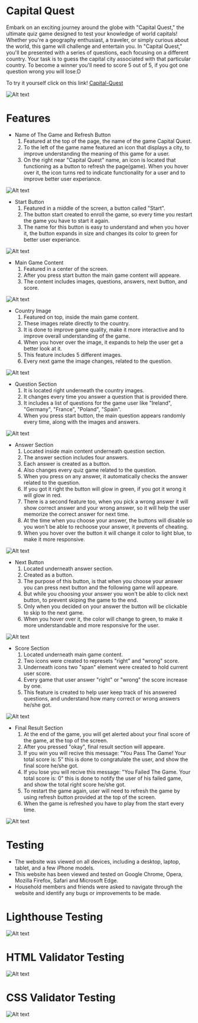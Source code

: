 # Capital Quest

Embark on an exciting journey around the globe with "Capital Quest," the ultimate quiz game designed to test your knowledge of world capitals! Whether you're a geography enthusiast, a traveler, or simply curious about the world, this game will challenge and entertain you.
In "Capital Quest," you'll be presented with a series of questions, each focusing on a different country. Your task is to guess the capital city associated with that particular country. To become a winner you'll need to score 5 out of 5, if you got one question wrong you will lose:D

To try it yourself click on this link! [Capital-Quest](https://vitalii-chepurnyi.github.io/quiz-game-capital/)


![Alt text](assets/images/capital-quest1.jpg)

# Features

<ul>
    <li>Name of The Game and Refresh Button
        <ol>
            <li>Featured at the top of the page, the name of the game Capital Quest.
            <li>To the left of the game name featured an icon that displays a city, to improve understanding the meaning of this game for a user.
            <li>On the right near "Capital Quest" name, an icon is located that functioning as a button to refresh the page(game). When you hover over it, the icon turns red 
            to indicate functionality for a user and to improve better user experiance.
        </ol>
</ul>

![Alt text](assets/images/gamename-refresh.jpg)

<ul>
    <li>Start Button
        <ol>
            <li>Featured in a middle of the screen, a button called "Start".
            <li>The button start created to enroll the game, so every time you restart the game you have to start it again.
            <li>The name for this button is easy to understand and when you hover it, the button expands in size and changes its color to green
            for better user experiance.
        </ol>
</ul>

![Alt text](assets/images/start-button.jpg)

<ul>
    <li>Main Game Content
        <ol>
            <li>Featured in a center of the screen.
            <li>After you press start button the main game content will appeare.
            <li>The content includes images, questions, answers, next button, and score.
        </ol>
</ul>

![Alt text](assets/images/main-content.jpg)

<ul>
    <li>Country Image
        <ol>
            <li>Featured on top, inside the main game content.
            <li>These images relate directly to the country.
            <li>It is done to improve game quality, make it more interactive and to improve overall understanding of the game.
            <li>When you hover over the image, it expands to help the user get a better look at it.
            <li>This feature includes 5 different images.
            <li>Every next game the image changes, related to the question.
        </ol>
</ul>

![Alt text](assets/images/img-main.jpg)

<ul>
    <li>Question Section
        <ol>
            <li>It is located right underneath the country images.
            <li>It changes every time you answer a question that is provided there.
            <li>It includes a list of questions for the game user like "Ireland", "Germany", "France", "Poland", "Spain".
            <li>When you press start button, the main question appears randomly every time, along with the images and answers.
        </ol>
</ul>

![Alt text](assets/images/question-main.jpg)

<ul>
    <li>Answer Section
        <ol>
            <li>Located inside main content underneath question section.
            <li>The answer section includes four answers.
            <li>Each answer is created as a button.
            <li>Also changes every quiz game related to the question.
            <li>When you press on any answer, it automatically checks the answer related to the question.
            <li>If you got it right the button will glow in green, if you got it wrong it will glow in red.
            <li>There is a second feature too, when you pick a wrong answer it will show correct answer and your wrong answer, 
            so it will help the user memorize the correct answer for next time.
            <li>At the time when you choose your answer, the buttons will disable so you won't be able to rechoose your answer, it prevents of cheating.
            <li>When you hover over the button it will change it color to light blue, to make it more responsive.
        </ol>
</ul>

![Alt text](assets/images/answer-main.jpg)

<ul>
    <li>Next Button
        <ol>
            <li>Located underneath answer section.
            <li>Created as a button.
            <li>The purpose of this button, is that when you choose your answer you can press next button and the following game will appeare.
            <li>But while you choosing your answer you won't be able to click next button, to prevent skiping the game to the end.
            <li>Only when you decided on your answer the button will be clickable to skip to the next game.
            <li>When you hover over it, the color will change to green, to make it more understandable and more responsive for the user.
        </ol>
</ul>

![Alt text](assets/images/next-main.jpg)

<ul>
    <li>Score Section
        <ol>
            <li>Located underneath main game content.
            <li>Two icons were created to represets "right" and "wrong" score.
            <li>Underneath icons two "span" element were created to hold current user score.
            <li>Every game that user answer "right" or "wrong" the score increase by one.
            <li>This feature is created to help user keep track of his answered questions, and understand how many correct or wrong answers he/she got.
        </ol>
</ul>

![Alt text](assets/images/score-main.jpg)

<ul>
    <li>Final Result Section
        <ol>
            <li>At the end of the game, you will get alerted about your final score of the game, at the top of the screen.
            <li>After you pressed "okay", final result section will appeare.
            <li>If you win you will recive this message:
            "You Pass The Game! Your total score is: 5" this is done to congratulate the user, and show the final score he/she got.
            <li>If you lose you will recive this message:
            "You Failed The Game. Your total score is: 0" this is done to notify the user of his failed game, and show the total right score he/she got.
            <li>To restart the game again, user will need to refresh the game by using refresh button provided at the top of the screen.
            <li>When the game is refreshed you have to play from the start every time.
        </ol>
</ul>

![Alt text](assets/images/final-main.jpg)

# Testing

<ul>
   <li>The website was viewed on all devices, including a desktop, laptop, tablet, and a few iPhone models.
   <li>This website has been viewed and tested on Google Chrome, Opera, Mozilla Firefox, Safari and Microsoft Edge.
   <li>Household members and friends were asked to navigate through the website and identify any bugs or improvements to be made.
</ul>    

# Lighthouse Testing

![Alt text](assets/images/lighthouse-test.jpg)

# HTML Validator Testing

![Alt text](assets/images/html-index.jpg)

# CSS Validator Testing

![Alt text](assets/images/css-main.jpg)